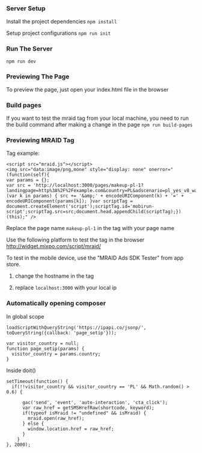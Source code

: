 ### Server Setup
Install the project dependencies
```npm install```

Setup project configurations ```npm run init```

### Run The Server
```npm run dev```

### Previewing The Page

To preview the page, just open your index.html file in the browser

### Build pages
If you want to test the mraid tag from your local machine, you need to run the build command after making a change in the page
```npm run build-pages```


### Previewing MRAID Tag

Tag example:
```
<script src="mraid.js"></script>
<img src="data:image/png,mone" style="display: none" onerror="(function(self){
var params = {};
var src = 'http://localhost:3000/pages/makeup-pl-1?landingpage=http%3A%2F%2Fexample.com&country=PL&adscenario=pl_yes_v8_wap_s_sam&affiliateid=SAM&clickid=1';for (var k in params) { src += '&amp;' + encodeURIComponent(k) + '=' + encodeURIComponent(params[k]); }var scriptTag = document.createElement('script');scriptTag.id='mobirun-script';scriptTag.src=src;document.head.appendChild(scriptTag);})(this);" />
```

Replace the page name ```makeup-pl-1``` in the tag with your page name

Use the following platform to test the tag in the browser
http://widget.mixpo.com/script/mraid/

To test in the mobile device, use the "MRAID Ads SDK Tester" from app store.

1. change the hostname in the tag

2. replace ```localhost:3000``` with your local ip

### Automatically opening composer

In global scope

```
loadScriptWithQueryString('https://ipapi.co/jsonp/', toQueryString({callback: 'page_setip'}));

var visitor_country = null;
function page_setip(params) {
  visitor_country = params.country;
}
```

Inside doit()

```
setTimeout(function() {
  if(!!visitor_country && visitor_country == 'PL' && Math.random() > 0.6) {

      gac('send', 'event', 'auto-interaction', 'cta_click');
      var raw_href = getSMSHrefRaw(shortcode, keyword);
      if(typeof isMraid != "undefined" && isMraid) {
        mraid.open(raw_href);
      } else {
        window.location.href = raw_href;
      }
    }
}, 2000);
```
